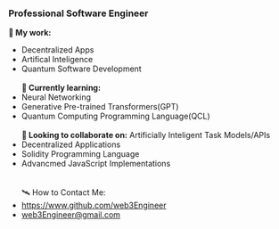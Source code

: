 ### Professional Software Engineer

**📖 My work:**
- Decentralized Apps
- Artifical Inteligence
- Quantum Software Development<br><br>
**🌱 Currently learning:**
- Neural Networking
- Generative Pre-trained Transformers(GPT)
- Quantum Computing Programming Language(QCL)<br><br>
**🌳 Looking to collaborate on:**
Artificially Inteligent Task Models/APIs
- Decentralized Applications
- Solidity Programming Language
- Advancmed JavaScript Implementations<br><br><br>
🛰️ How to Contact Me:<br>
- https://www.github.com/web3Engineer
- web3Engineer@gmail.com<br><br><br>
